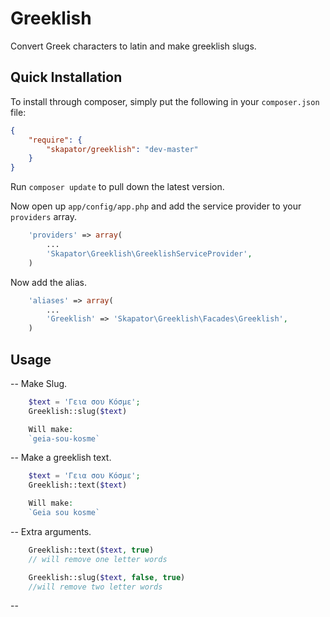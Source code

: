 # Greeklish

Convert Greek characters to latin and make greeklish slugs.

## Quick Installation

To install through composer, simply put the following in your `composer.json` file:

```json
{
	"require": {
		"skapator/greeklish": "dev-master"
	}
}
```

Run `composer update` to pull down the latest version.

Now open up `app/config/app.php` and add the service provider to your `providers` array.

```php
    'providers' => array(
        ...
        'Skapator\Greeklish\GreeklishServiceProvider',
    )
```

Now add the alias.

```php
    'aliases' => array(
        ...
        'Greeklish' => 'Skapator\Greeklish\Facades\Greeklish',
    )
```


## Usage

-- Make Slug.

```php
    $text = 'Γεια σου Κόσμε';
    Greeklish::slug($text)

    Will make:
    `geia-sou-kosme`
```


-- Make a greeklish text.

```php
    $text = 'Γεια σου Κόσμε';
    Greeklish::text($text)

    Will make:
    `Geia sou kosme`
```


-- Extra arguments.

```php
    Greeklish::text($text, true)
    // will remove one letter words

    Greeklish::slug($text, false, true)
    //will remove two letter words
```

--
